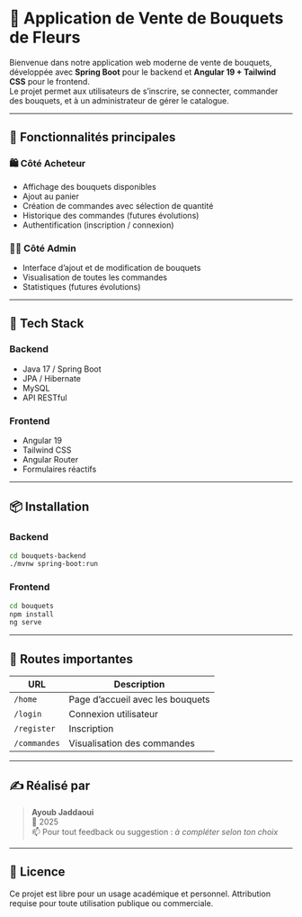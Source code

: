 # 🌸 Application de Vente de Bouquets de Fleurs

Bienvenue dans notre application web moderne de vente de bouquets, développée avec **Spring Boot** pour le backend et **Angular 19 + Tailwind CSS** pour le frontend.  
Le projet permet aux utilisateurs de s’inscrire, se connecter, commander des bouquets, et à un administrateur de gérer le catalogue.

---

## 🚀 Fonctionnalités principales

### 🛍️ Côté Acheteur
- Affichage des bouquets disponibles
- Ajout au panier
- Création de commandes avec sélection de quantité
- Historique des commandes (futures évolutions)
- Authentification (inscription / connexion)

### 🧑‍💼 Côté Admin
- Interface d’ajout et de modification de bouquets
- Visualisation de toutes les commandes
- Statistiques (futures évolutions)

---

## 🧰 Tech Stack

### Backend
- Java 17 / Spring Boot
- JPA / Hibernate
- MySQL
- API RESTful

### Frontend
- Angular 19
- Tailwind CSS
- Angular Router
- Formulaires réactifs

---

## 📦 Installation

### Backend
```bash
cd bouquets-backend
./mvnw spring-boot:run
```

### Frontend
```bash
cd bouquets
npm install
ng serve
```

---

## 📌 Routes importantes

| URL | Description |
|-----|-------------|
| `/home` | Page d’accueil avec les bouquets |
| `/login` | Connexion utilisateur |
| `/register` | Inscription |
| `/commandes` | Visualisation des commandes |

---

## ✍️ Réalisé par

> **Ayoub Jaddaoui**  
> 📅 2025  
> 📫 Pour tout feedback ou suggestion : *à compléter selon ton choix*

---

## 🪪 Licence

Ce projet est libre pour un usage académique et personnel. Attribution requise pour toute utilisation publique ou commerciale.